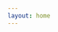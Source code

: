 ```yaml
---
layout: home
---
```


<script setup>
import HomeContent from './.vitepress/components/HomeContent.vue'
</script>

<HomeContent />
